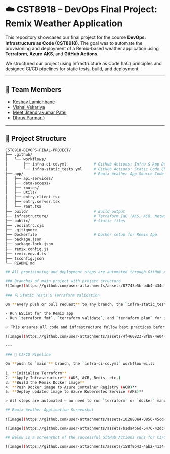 # ☁️ CST8918 – DevOps Final Project: Remix Weather Application

This repository showcases our final project for the course **DevOps: Infrastructure as Code (CST8918)**. The goal was to automate the provisioning and deployment of a Remix-based weather application using **Terraform**, **Azure AKS**, and **GitHub Actions**.

We structured our project using Infrastructure as Code (IaC) principles and designed CI/CD pipelines for static tests, build, and deployment.

---

## 👥 Team Members

- [Keshav Lamichhane](https://github.com/Klamichhane738)
- [Vishal Vekariya](https://github.com/Vishal-Vekariya)
- [Meet Jitendrakumar Patel](https://github.com/meetpatel1389)
- [Dhruv Parmar ](https://github.com/dhruv-13))
---

## 📁 Project Structure

```bash
CST8918-DEVOPS-FINAL-PROJECT/
├── .github/
│   └── workflows/
│       ├── infra-ci-cd.yml            # GitHub Actions: Infra & App Deployment
│       └── infra-static_tests.yml     # GitHub Actions: Static Code Checks
├── app/                               # Remix Weather App Source Code
│   ├── api-services/
│   ├── data-access/
│   ├── routes/
│   ├── utils/
│   ├── entry.client.tsx
│   ├── entry.server.tsx
│   └── root.tsx
├── build/                             # Build output
├── infrastructure/                    # Terraform IaC (AKS, ACR, Networking, etc.)
├── public/                            # Static files
├── .eslintrc.cjs
├── .gitignore
├── Dockerfile                         # Docker setup for Remix App
├── package.json
├── package-lock.json
├── remix.config.js
├── remix.env.d.ts
├── tsconfig.json
└── README.md

## All provisioning and deployment steps are automated through GitHub Actions. Simply push changes or open a Pull Request and the workflows will execute accordingly.

### Branches of main project with project structure
![Image](https://github.com/user-attachments/assets/87743e5b-bdb4-434d-8e3c-07ca563c9ec3)

### 🔍 Static Tests & Terraform Validation

On **every push or pull request** to any branch, the `infra-static_tests.yml` workflow will:

- Run ESLint for the Remix app  
- Run `terraform fmt`, `terraform validate`, and `terraform plan` for infrastructure code  

✅ This ensures all code and infrastructure follow best practices before merging.

![Image](https://github.com/user-attachments/assets/4f460823-8fb8-4e04-861f-6f3dee4aa521)

---

### 🚀 CI/CD Pipeline

On **push to `main`** branch, the `infra-ci-cd.yml` workflow will:

1. **Initialize Terraform**
2. **Apply Infrastructure** (AKS, ACR, Redis, etc.)
3. **Build the Remix Docker image**
4. **Push Docker image to Azure Container Registry (ACR)**
5. **Deploy updated image to Azure Kubernetes Service (AKS)**

> All steps are automated — no need to run `terraform` or `docker` manually.

## Remix Weather Application Screenshot

![Image](https://github.com/user-attachments/assets/102880e4-0856-45cd-9ac7-7c93fcb12eb1)

![Image](https://github.com/user-attachments/assets/b1da4b6d-5476-42dc-9610-253e1d5033c3)

## Below is a screenshot of the successful GitHub Actions runs for CI/CD:

![Image](https://github.com/user-attachments/assets/158f9b43-4ab2-4134-ac5f-53b3ce5e20a4)